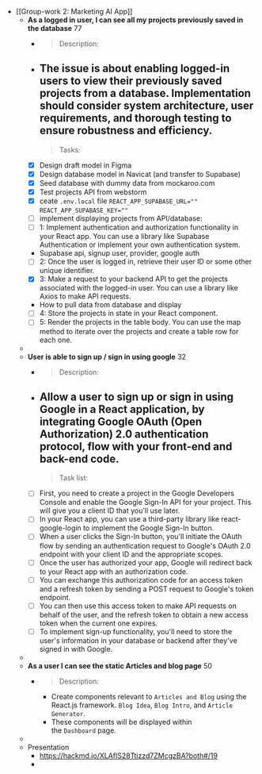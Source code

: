 - [[Group-work 2: Marketing AI App]]
	- **As a logged in user, I can see all my projects previously saved in the database** 77
		- > Description:
		- The issue is about enabling logged-in users to view their previously saved projects from a database. Implementation should consider system architecture, user requirements, and thorough testing to ensure robustness and efficiency.
		  ---
		  > Tasks:
		- [x] Design draft model in Figma
		- [x] Design database model in Navicat (and transfer to Supabase)
		- [x] Seed database with dummy data from mockaroo.com
		- [x] Test projects API from webstorm
		- [x] ceate `.env.local` file
		  `REACT_APP_SUPABASE_URL=""`
		  `REACT_APP_SUPABASE_KEY=""`
		- [ ] implement displaying projects from API/database:
		- [ ] 1: Implement authentication and authorization functionality in your React app. You can use a library like Supabase Authentication or implement your own authentication system.
		- Supabase api, signup user, provider, google auth
		- [ ] 2: Once the user is logged in, retrieve their user ID or some other unique identifier.
		- [x] 3: Make a request to your backend API to get the projects associated with the logged-in user. You can use a library like Axios to make API requests.
		- How to pull data from database and display
		- [ ] 4: Store the projects in state in your React component.
		- [ ] 5: Render the projects in the table body. You can use the map method to iterate over the projects and create a table row for each one.
	-
	- **User is able to sign up / sign in using google** 32
		- >Description:
		- Allow a user to sign up or sign in using Google in a React application, by integrating Google OAuth (Open Authorization) 2.0 authentication protocol, flow with your front-end and back-end code.
		  ---
		  >Task list:
		- [ ] First, you need to create a project in the Google Developers Console and enable the Google Sign-In API for your project. This will give you a client ID that you'll use later.
		- [ ] In your React app, you can use a third-party library like react-google-login to implement the Google Sign-In button.
		- [ ] When a user clicks the Sign-In button, you'll initiate the OAuth flow by sending an authentication request to Google's OAuth 2.0 endpoint with your client ID and the appropriate scopes.
		- [ ] Once the user has authorized your app, Google will redirect back to your React app with an authorization code.
		- [ ] You can exchange this authorization code for an access token and a refresh token by sending a POST request to Google's token endpoint.
		- [ ] You can then use this access token to make API requests on behalf of the user, and the refresh token to obtain a new access token when the current one expires.
		- [ ] To implement sign-up functionality, you'll need to store the user's information in your database or backend after they've signed in with Google.
	-
	- **As a user I can see the static Articles and blog page** 50
		- > Description:
			- Create components relevant to `Articles and Blog` using the React.js framework. `Blog Idea`, `Blog Intro`, and `Article Generator`.
			- These components will be displayed within the `Dashboard` page.
	-
	- Presentation
		- https://hackmd.io/XLAfIS28Ttizzd7ZMcgzBA?both#/19
		-